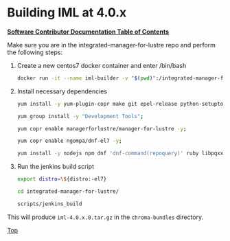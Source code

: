 # Building IML at 4.0.x

[**Software Contributor Documentation Table of Contents**](cd_TOC.md)

Make sure you are in the integrated-manager-for-lustre repo and perform the following steps:

1. Create a new centos7 docker container and enter /bin/bash

   ```bash
   docker run -it --name iml-builder -v "$(pwd)":/integrated-manager-for-lustre centos:centos7 bash
   ```

1. Install necessary dependencies

   ```bash
   yum install -y yum-plugin-copr make git epel-release python-setuptools rpm-build ed python-virtualenv systemd-devel graphviz-devel createrepo;

   yum group install -y "Development Tools";

   yum copr enable managerforlustre/manager-for-lustre -y;

   yum copr enable ngompa/dnf-el7 -y;

   yum install -y nodejs npm dnf 'dnf-command(repoquery)' ruby libpqxx-devel;
   ```

1. Run the jenkins build script

   ```bash
   export distro=\${distro:-el7}

   cd integrated-manager-for-lustre/

   scripts/jenkins_build
   ```

This will produce `iml-4.0.x.0.tar.gz` in the `chroma-bundles` directory.

[Top](#building-iml-at-40x)

